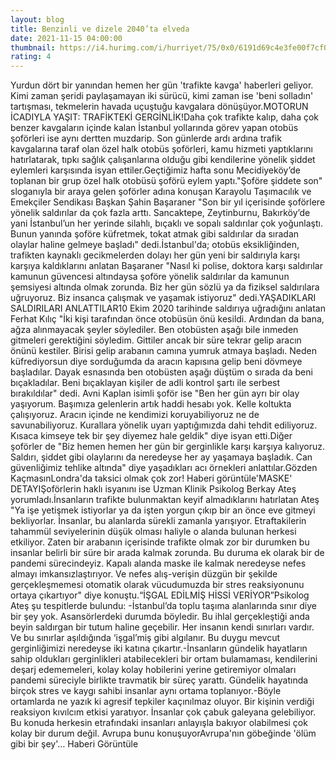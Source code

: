 ```yaml
--- 
layout: blog
title: Benzinli ve dizele 2040’ta elveda
date: 2021-11-15 04:00:00
thumbnail: https://i4.hurimg.com/i/hurriyet/75/0x0/6191d69c4e3fe00f7cf0b5a7.jpg
rating: 4
---
```

Yurdun dört bir yanından hemen her gün 'trafikte kavga' haberleri geliyor. Kimi zaman şeridi paylaşamayan iki sürücü, kimi zaman ise 'beni solladın' tartışması, tekmelerin havada uçuştuğu kavgalara dönüşüyor.MOTORUN İCADIYLA YAŞIT: TRAFİKTEKİ GERGİNLİK!Daha çok trafikte kalıp, daha çok benzer kavgaların içinde kalan İstanbul yollarında görev yapan otobüs şoförleri ise aynı dertten muzdarip. Son günlerde ardı ardına trafik kavgalarına taraf olan özel halk otobüs şoförleri, kamu hizmeti yaptıklarını hatırlatarak, tıpkı sağlık çalışanlarına olduğu gibi kendilerine yönelik şiddet eylemleri karşısında isyan ettiler.Geçtiğimiz hafta sonu Mecidiyeköy’de toplanan bir grup özel halk otobüsü şoförü eylem yaptı."Şoföre şiddete son" sloganıyla bir araya gelen şoförler adına konuşan Karayolu Taşımacılık ve Emekçiler Sendikası Başkan Şahin Başaraner "Son bir yıl içerisinde şoförlere yönelik saldırılar da çok fazla arttı. Sancaktepe, Zeytinburnu, Bakırköy’de yani İstanbul’un her yerinde silahlı, bıçaklı ve sopalı saldırılar çok yoğunlaştı. Bunun yanında şoföre küfretmek, tokat atmak gibi saldırılar da sıradan olaylar haline gelmeye başladı" dedi.İstanbul'da; otobüs eksikliğinden, trafikten kaynaklı gecikmelerden dolayı her gün yeni bir saldırıyla karşı karşıya kaldıklarını anlatan Başaraner "Nasıl ki polise, doktora karşı saldırılar kamunun güvencesi altındaysa şoföre yönelik saldırılar da kamunun şemsiyesi altında olmak zorunda. Biz her gün sözlü ya da fiziksel saldırılara uğruyoruz. Biz insanca çalışmak ve yaşamak istiyoruz" dedi.YAŞADIKLARI SALDIRILARI ANLATTILAR10 Ekim 2020 tarihinde saldırıya uğradığını anlatan Ferhat Kılıç "İki kişi tarafından önce otobüsün önü kesildi. Ardından da bana, ağza alınmayacak şeyler söylediler. Ben otobüsten aşağı bile inmeden gitmeleri gerektiğini söyledim. Gittiler ancak bir süre tekrar gelip aracın önünü kestiler. Birisi gelip arabanın camına yumruk atmaya başladı. Neden küfrediyorsun diye sorduğumda da aracın kapısına gelip beni dövmeye başladılar. Dayak esnasında ben otobüsten aşağı düştüm o sırada da beni bıçakladılar. Beni bıçaklayan kişiler de adli kontrol şartı ile serbest bırakıldılar" dedi. Avni Kaplan isimli şoför ise "Ben her gün ayrı bir olay yaşıyorum. Başımıza gelenlerin artık haddi hesabı yok. Kelle koltukta çalışıyoruz. Aracın içinde ne kendimizi koruyabiliyoruz ne de savunabiliyoruz. Kurallara yönelik uyarı yaptığımızda dahi tehdit ediliyoruz. Kısaca kimseye tek bir şey diyemez hale geldik" diye isyan etti.Diğer şoförler de "Biz hemen hemen her gün bir gerginlikle karşı karşıya kalıyoruz. Saldırı, şiddet gibi olaylarını da neredeyse her ay yaşamaya başladık. Can güvenliğimiz tehlike altında" diye yaşadıkları acı örnekleri anlattılar.Gözden KaçmasınLondra'da taksici olmak çok zor! Haberi görüntüle'MASKE' DETAYIŞoförlerin haklı isyanını ise Uzman Klinik Psikolog Berkay Ateş yorumladı.İnsanların trafikte bulunmaktan keyif almadıklarını hatırlatan Ateş "Ya işe yetişmek istiyorlar ya da işten yorgun çıkıp bir an önce eve gitmeyi bekliyorlar. İnsanlar, bu alanlarda sürekli zamanla yarışıyor. Etraftakilerin tahammül seviyelerinin düşük olması haliyle o alanda bulunan herkesi etkiliyor. Zaten bir arabanın içerisinde trafikte olmak zor bir durumken bu insanlar belirli bir süre bir arada kalmak zorunda. Bu duruma ek olarak bir de pandemi sürecindeyiz. Kapalı alanda maske ile kalmak neredeyse nefes almayı imkansızlaştırıyor. Ve nefes alış-verişin düzgün bir şekilde gerçekleşmemesi otomatik olarak vücudumuzda bir stres reaksiyonunu ortaya çıkartıyor" diye konuştu.“İŞGAL EDİLMİŞ HİSSİ VERİYOR”Psikolog Ateş şu tespitlerde bulundu: -İstanbul’da toplu taşıma alanlarında sınır diye bir şey yok. Asansörlerdeki durumda böyledir. Bu ihlal gerçekleştiği anda beyin saldırgan bir tutum haline geçebilir. Her insanın kendi sınırları vardır. Ve bu sınırlar aşıldığında ‘işgal’miş gibi algılanır. Bu duygu mevcut gerginliğimizi neredeyse iki katına çıkartır.-İnsanların gündelik hayatların sahip oldukları gerginlikleri atabilecekleri bir ortam bulamaması, kendilerini deşarj edememeleri, kolay kolay hobilerini yerine getiremiyor olmaları pandemi süreciyle birlikte travmatik bir süreç yarattı. Gündelik hayatında birçok stres ve kaygı sahibi insanlar aynı ortama toplanıyor.-Böyle ortamlarda ne yazık ki agresif tepkiler kaçınılmaz oluyor. Bir kişinin verdiği reaksiyon kıvılcım etkisi yaratıyor. İnsanlar çok çabuk galeyana gelebiliyor. Bu konuda herkesin etrafındaki insanları anlayışla bakıyor olabilmesi çok kolay bir durum değil. Avrupa bunu konuşuyorAvrupa'nın göbeğinde 'ölüm gibi bir şey'… Haberi Görüntüle 